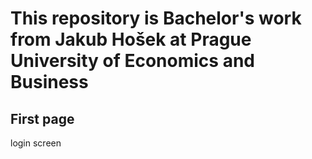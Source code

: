# This repository is Bachelor's work from Jakub Hošek at Prague University of Economics and Business

## First page
login screen
